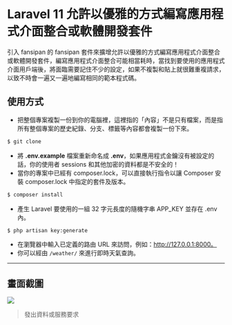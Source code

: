# Laravel 11 允許以優雅的方式編寫應用程式介面整合或軟體開發套件

引入 fansipan 的 fansipan 套件來擴增允許以優雅的方式編寫應用程式介面整合或軟體開發套件，編寫應用程式介面整合可能相當耗時，當找到要使用的應用程式介面用戶端後，將面臨需要記住不少的設定，如果不複製和貼上就很難重複請求，以致不時會一遍又一遍地編寫相同的範本程式碼。

## 使用方式
- 把整個專案複製一份到你的電腦裡，這裡指的「內容」不是只有檔案，而是指所有整個專案的歷史紀錄、分支、標籤等內容都會複製一份下來。
```sh
$ git clone
```
- 將 __.env.example__ 檔案重新命名成 __.env__，如果應用程式金鑰沒有被設定的話，你的使用者 sessions 和其他加密的資料都是不安全的！
- 當你的專案中已經有 composer.lock，可以直接執行指令以讓 Composer 安裝 composer.lock 中指定的套件及版本。
```sh
$ composer install
```
- 產生 Laravel 要使用的一組 32 字元長度的隨機字串 APP_KEY 並存在 .env 內。
```sh
$ php artisan key:generate
```
- 在瀏覽器中輸入已定義的路由 URL 來訪問，例如：http://127.0.0.1:8000。
- 你可以經由 `/weather/` 來進行即時天氣查詢。

----

## 畫面截圖
![](https://i.imgur.com/KdCivTX.png)
> 發出資料或服務要求
